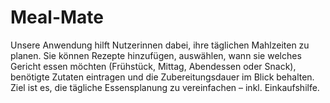# Meal-Mate

Unsere Anwendung hilft Nutzerinnen dabei, ihre täglichen Mahlzeiten zu planen. Sie können Rezepte hinzufügen, auswählen, wann sie welches Gericht essen möchten (Frühstück, Mittag, Abendessen oder Snack), benötigte Zutaten eintragen und die Zubereitungsdauer im Blick behalten. Ziel ist es, die tägliche Essensplanung zu vereinfachen – inkl. Einkaufshilfe. 

